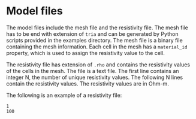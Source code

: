 # Model files

The model files include the mesh file and the resistivity file. The mesh file
has to be end with extension of `tria` and can be generated by Python scripts
provided in the examples directory. The mesh file is a binary file containing
the mesh information. Each cell in the mesh has a `material_id` property, which
is used to assign the resistivity value to the cell.

The resistivity file has extension of `.rho` and contains the resistivity values
of the cells in the mesh. The file is a text file. The first line contains an
integer N, the number of unique resistivity values. The following N lines
contain the resistivity values. The resistivity values are in Ohm-m.

The following is an example of a resistivity file:

```text
1
100
```
